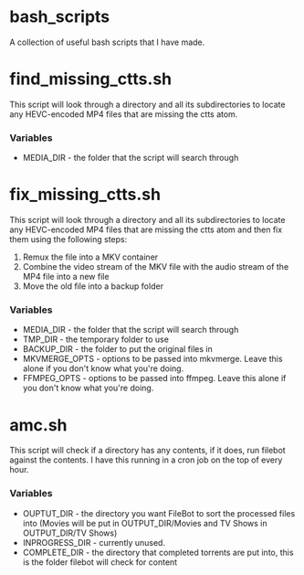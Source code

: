 # bash_scripts
A collection of useful bash scripts that I have made.

# find_missing_ctts.sh
This script will look through a directory and all its subdirectories to locate any HEVC-encoded MP4 files that are missing the ctts atom.

### Variables
- MEDIA_DIR - the folder that the script will search through

# fix_missing_ctts.sh
This script will look through a directory and all its subdirectories to locate any HEVC-encoded MP4 files that are missing the ctts atom and then fix them using the following steps:

1. Remux the file into a MKV container
2. Combine the video stream of the MKV file with the audio stream of the MP4 file into a new file
3. Move the old file into a backup folder

### Variables
- MEDIA_DIR - the folder that the script will search through
- TMP_DIR - the temporary folder to use
- BACKUP_DIR - the folder to put the original files in
- MKVMERGE_OPTS - options to be passed into mkvmerge. Leave this alone if you don't know what you're doing.
- FFMPEG_OPTS - options to be passed into ffmpeg. Leave this alone if you don't know what you're doing.

# amc.sh
This script will check if a directory has any contents, if it does, run filebot against the contents. I have this running in a cron job on the top of every hour.

### Variables
- OUPTUT_DIR - the directory you want FileBot to sort the processed files into (Movies will be put in OUTPUT_DIR/Movies and TV Shows in OUTPUT_DIR/TV Shows)
- INPROGRESS_DIR - currently unused.
- COMPLETE_DIR - the directory that completed torrents are put into, this is the folder filebot will check for content
